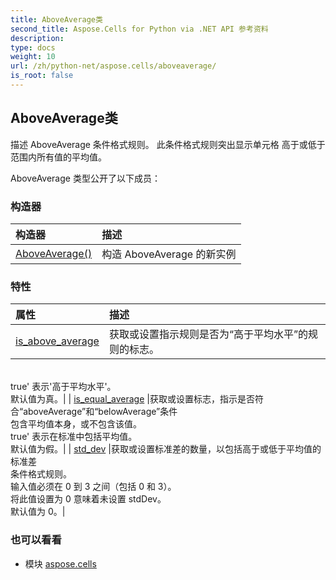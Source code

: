 ```yaml
---
title: AboveAverage类
second_title: Aspose.Cells for Python via .NET API 参考资料
description:
type: docs
weight: 10
url: /zh/python-net/aspose.cells/aboveaverage/
is_root: false
---
```

## AboveAverage类
描述 AboveAverage 条件格式规则。
此条件格式规则突出显示单元格
高于或低于范围内所有值的平均值。



AboveAverage 类型公开了以下成员：

### 构造器
|构造器|描述|
| :- | :- |
| [AboveAverage()](/cells/zh/python-net/aspose.cells/aboveaverage/__init__/#) |构造 AboveAverage 的新实例|


### 特性
|属性|描述|
| :- | :- |
| [is_above_average](/cells/zh/python-net/aspose.cells/aboveaverage/is_above_average) |获取或设置指示规则是否为“高于平均水平”的规则的标志。<br/>true' 表示'高于平均水平'。<br/>默认值为真。|
| [is_equal_average](/cells/zh/python-net/aspose.cells/aboveaverage/is_equal_average) |获取或设置标志，指示是否符合“aboveAverage”和“belowAverage”条件<br/>包含平均值本身，或不包含该值。<br/>true' 表示在标准中包括平均值。<br/>默认值为假。|
| [std_dev](/cells/zh/python-net/aspose.cells/aboveaverage/std_dev) |获取或设置标准差的数量，以包括高于或低于平均值的标准差<br/>条件格式规则。<br/>输入值必须在 0 到 3 之间（包括 0 和 3）。<br/>将此值设置为 0 意味着未设置 stdDev。<br/>默认值为 0。|



### 也可以看看
* 模块 [aspose.cells](..)
